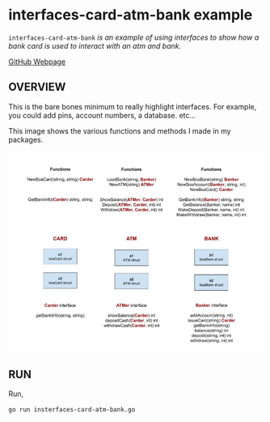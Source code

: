 # interfaces-card-atm-bank example

`interfaces-card-atm-bank` _is an example of
using interfaces to show how a bank card is
used to interact with an atm and bank._

[GitHub Webpage](https://jeffdecola.github.io/my-go-examples/)

## OVERVIEW

This is the bare bones minimum to really highlight interfaces.
For example, you could add pins, account numbers, a database. etc...

This image shows the various functions and methods I made in my packages.

![IMAGE - interfaces-card-atm-bank - IMAGE](../../../docs/pics/interfaces-card-atm-bank.jpg)

## RUN

Run,

```bash
go run insterfaces-card-atm-bank.go
```
